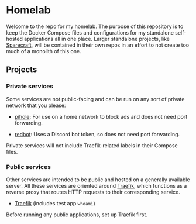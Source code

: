 # Homelab

Welcome to the repo for my homelab. The purpose of this repository is to keep the Docker Compose files and configurations for my standalone self-hosted applications all in one place. Larger standalone projects, like [Sparecraft](https://docs.sparecraft.net/), will be contained in their own repos in an effort to not create too much of a monolith of this one.

## Projects

### Private services

Some services are not public-facing and can be run on any sort of private network that you please:

- [pihole](/pihole/): For use on a home network to block ads and does not need port forwarding.

- [redbot](/redbot/): Uses a Discord bot token, so does not need port forwarding.

Private services will not include Traefik-related labels in their Compose files.

### Public services

Other services are intended to be public and hosted on a generally available server. All these services are oriented around [Traefik](/traefik/), which functions as a reverse proxy that routes HTTP requests to their corresponding service.

- [Traefik](/traefik/) (includes test app `whoami`)

Before running any public applications, set up Traefik first.
